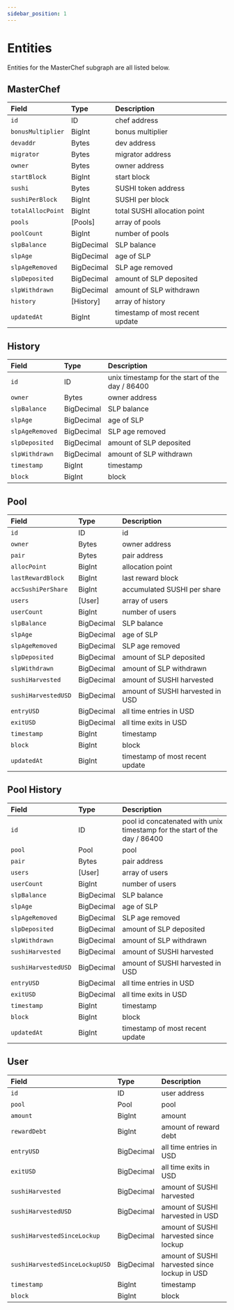 ```yaml
---
sidebar_position: 1
---
```


# Entities

Entities for the MasterChef subgraph are all listed below.

## MasterChef

| Field             | Type       | Description                     |
| :---------------- | :--------- | :------------------------------ |
| `id`              | ID         | chef address                    |
| `bonusMultiplier` | BigInt     | bonus multiplier                |
| `devaddr`         | Bytes      | dev address                     |
| `migrator`        | Bytes      | migrator address                |
| `owner`           | Bytes      | owner address                   |
| `startBlock`      | BigInt     | start block                     |
| `sushi`           | Bytes      | SUSHI token address             |
| `sushiPerBlock`   | BigInt     | SUSHI per block                 |
| `totalAllocPoint` | BigInt     | total SUSHI allocation point    |
| `pools`           | [Pools]    | array of pools                  |
| `poolCount`       | BigInt     | number of pools                 |
| `slpBalance`      | BigDecimal | SLP balance                     |
| `slpAge`          | BigDecimal | age of SLP                      |
| `slpAgeRemoved`   | BigDecimal | SLP age removed                 |
| `slpDeposited`    | BigDecimal | amount of SLP deposited         |
| `slpWithdrawn`    | BigDecimal | amount of SLP withdrawn         |
| `history`         | [History]  | array of history                |
| `updatedAt`       | BigInt     | timestamp of most recent update |

## History

| Field           | Type       | Description                                     |
| :-------------- | :--------- | :---------------------------------------------- |
| `id`            | ID         | unix timestamp for the start of the day / 86400 |
| `owner`         | Bytes      | owner address                                   |
| `slpBalance`    | BigDecimal | SLP balance                                     |
| `slpAge`        | BigDecimal | age of SLP                                      |
| `slpAgeRemoved` | BigDecimal | SLP age removed                                 |
| `slpDeposited`  | BigDecimal | amount of SLP deposited                         |
| `slpWithdrawn`  | BigDecimal | amount of SLP withdrawn                         |
| `timestamp`     | BigInt     | timestamp                                       |
| `block`         | BigInt     | block                                           |

## Pool

| Field               | Type       | Description                      |
| :------------------ | :--------- | :------------------------------- |
| `id`                | ID         | id                               |
| `owner`             | Bytes      | owner address                    |
| `pair`              | Bytes      | pair address                     |
| `allocPoint`        | BigInt     | allocation point                 |
| `lastRewardBlock`   | BigInt     | last reward block                |
| `accSushiPerShare`  | BigInt     | accumulated SUSHI per share      |
| `users`             | [User]     | array of users                   |
| `userCount`         | BigInt     | number of users                  |
| `slpBalance`        | BigDecimal | SLP balance                      |
| `slpAge`            | BigDecimal | age of SLP                       |
| `slpAgeRemoved`     | BigDecimal | SLP age removed                  |
| `slpDeposited`      | BigDecimal | amount of SLP deposited          |
| `slpWithdrawn`      | BigDecimal | amount of SLP withdrawn          |
| `sushiHarvested`    | BigDecimal | amount of SUSHI harvested        |
| `sushiHarvestedUSD` | BigDecimal | amount of SUSHI harvested in USD |
| `entryUSD`          | BigDecimal | all time entries in USD          |
| `exitUSD`           | BigDecimal | all time exits in USD            |
| `timestamp`         | BigInt     | timestamp                        |
| `block`             | BigInt     | block                            |
| `updatedAt`         | BigInt     | timestamp of most recent update  |

## Pool History

| Field               | Type       | Description                                                               |
| :------------------ | :--------- | :------------------------------------------------------------------------ |
| `id`                | ID         | pool id concatenated with unix timestamp for the start of the day / 86400 |
| `pool`              | Pool       | pool                                                                      |
| `pair`              | Bytes      | pair address                                                              |
| `users`             | [User]     | array of users                                                            |
| `userCount`         | BigInt     | number of users                                                           |
| `slpBalance`        | BigDecimal | SLP balance                                                               |
| `slpAge`            | BigDecimal | age of SLP                                                                |
| `slpAgeRemoved`     | BigDecimal | SLP age removed                                                           |
| `slpDeposited`      | BigDecimal | amount of SLP deposited                                                   |
| `slpWithdrawn`      | BigDecimal | amount of SLP withdrawn                                                   |
| `sushiHarvested`    | BigDecimal | amount of SUSHI harvested                                                 |
| `sushiHarvestedUSD` | BigDecimal | amount of SUSHI harvested in USD                                          |
| `entryUSD`          | BigDecimal | all time entries in USD                                                   |
| `exitUSD`           | BigDecimal | all time exits in USD                                                     |
| `timestamp`         | BigInt     | timestamp                                                                 |
| `block`             | BigInt     | block                                                                     |
| `updatedAt`         | BigInt     | timestamp of most recent update                                           |

## User

| Field                          | Type       | Description                                   |
| :----------------------------- | :--------- | :-------------------------------------------- |
| `id`                           | ID         | user address                                  |
| `pool`                         | Pool       | pool                                          |
| `amount`                       | BigInt     | amount                                        |
| `rewardDebt`                   | BigInt     | amount of reward debt                         |
| `entryUSD`                     | BigDecimal | all time entries in USD                       |
| `exitUSD`                      | BigDecimal | all time exits in USD                         |
| `sushiHarvested`               | BigDecimal | amount of SUSHI harvested                     |
| `sushiHarvestedUSD`            | BigDecimal | amount of SUSHI harvested in USD              |
| `sushiHarvestedSinceLockup`    | BigDecimal | amount of SUSHI harvested since lockup        |
| `sushiHarvestedSinceLockupUSD` | BigDecimal | amount of SUSHI harvested since lockup in USD |
| `timestamp`                    | BigInt     | timestamp                                     |
| `block`                        | BigInt     | block                                         |
